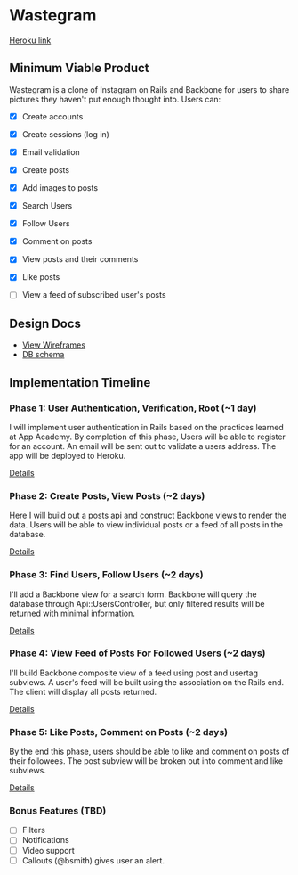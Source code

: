 # Wastegram

[Heroku link][heroku]

[heroku]: https://murmuring-dusk-1251.herokuapp.com/

## Minimum Viable Product
Wastegram is a clone of Instagram on Rails and Backbone for users
to share pictures they haven't put enough thought into. Users can:

- [x] Create accounts
- [x] Create sessions (log in)
- [x] Email validation
- [x] Create posts
- [x] Add images to posts
- [x] Search Users
- [x] Follow Users
- [x] Comment on posts
- [x] View posts and their comments
- [x] Like posts
- [ ] View a feed of subscribed user's posts


## Design Docs
* [View Wireframes][views]
* [DB schema][schema]

[views]: ./docs/views.md
[schema]: ./docs/schema.md

## Implementation Timeline

### Phase 1: User Authentication, Verification, Root (~1 day)
I will implement user authentication in Rails based on the practices learned at App Academy. By completion of this phase, Users will be able to register for an account. An email will be sent out to validate a users address. The app will be deployed to Heroku.

[Details][phase-one]

### Phase 2: Create Posts, View Posts (~2 days)
Here I will build out a posts api and construct Backbone views to render the data. Users will be able to view individual posts or a feed of all posts in the database.

[Details][phase-two]

### Phase 3: Find Users, Follow Users (~2 days)
I'll add a Backbone view for a search form. Backbone will query the database through Api::UsersController, but only filtered results will be returned with minimal information.

[Details][phase-three]

### Phase 4: View Feed of Posts For Followed Users (~2 days)
I'll build Backbone composite view of a feed using post and usertag subviews.  A user's feed will be built using the association on the Rails end. The client will display all posts returned.

[Details][phase-four]

### Phase 5: Like Posts, Comment on Posts (~2 days)
By the end this phase, users should be able to like and comment on posts of their followees. The post subview will be broken out into comment and like subviews.

[Details][phase-five]


### Bonus Features (TBD)
- [ ] Filters
- [ ] Notifications
- [ ] Video support
- [ ] Callouts (@bsmith) gives user an alert.

[phase-one]: ./docs/phases/phase1.md
[phase-two]: ./docs/phases/phase2.md
[phase-three]: ./docs/phases/phase3.md
[phase-four]: ./docs/phases/phase4.md
[phase-five]: ./docs/phases/phase5.md
